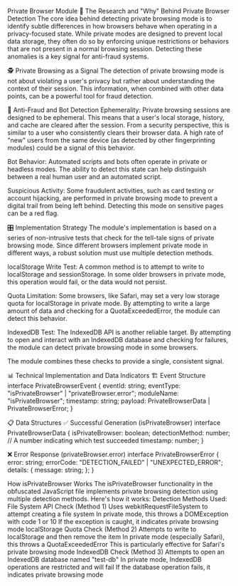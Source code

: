 Private Browser Module
🔬 The Research and "Why" Behind Private Browser Detection
The core idea behind detecting private browsing mode is to identify subtle differences in how browsers behave when operating in a privacy-focused state. While private modes are designed to prevent local data storage, they often do so by enforcing unique restrictions or behaviors that are not present in a normal browsing session. Detecting these anomalies is a key signal for anti-fraud systems.

🕵️ Private Browsing as a Signal
The detection of private browsing mode is not about violating a user's privacy but rather about understanding the context of their session. This information, when combined with other data points, can be a powerful tool for fraud detection.

🚩 Anti-Fraud and Bot Detection
Ephemerality: Private browsing sessions are designed to be ephemeral. This means that a user's local storage, history, and cache are cleared after the session. From a security perspective, this is similar to a user who consistently clears their browser data. A high rate of "new" users from the same device (as detected by other fingerprinting modules) could be a signal of this behavior.

Bot Behavior: Automated scripts and bots often operate in private or headless modes. The ability to detect this state can help distinguish between a real human user and an automated script.

Suspicious Activity: Some fraudulent activities, such as card testing or account hijacking, are performed in private browsing mode to prevent a digital trail from being left behind. Detecting this mode on sensitive pages can be a red flag.

🎛️ Implementation Strategy
The module's implementation is based on a series of non-intrusive tests that check for the tell-tale signs of private browsing mode. Since different browsers implement private mode in different ways, a robust solution must use multiple detection methods.

localStorage Write Test: A common method is to attempt to write to localStorage and sessionStorage. In some older browsers in private mode, this operation would fail, or the data would not persist.

Quota Limitation: Some browsers, like Safari, may set a very low storage quota for localStorage in private mode. By attempting to write a large amount of data and checking for a QuotaExceededError, the module can detect this behavior.

IndexedDB Test: The IndexedDB API is another reliable target. By attempting to open and interact with an IndexedDB database and checking for failures, the module can detect private browsing mode in some browsers.

The module combines these checks to provide a single, consistent signal.

📊 Technical Implementation and Data Indicators
🏗️ Event Structure
interface PrivateBrowserEvent {
eventId: string;
eventType: "isPrivateBrowser" | "privateBrowser.error";
moduleName: "isPrivateBrowser";
timestamp: string;
payload: PrivateBrowserData | PrivateBrowserError;
}

📋 Data Structures
✅ Successful Generation (isPrivateBrowser)
interface PrivateBrowserData {
isPrivateBrowser: boolean;
detectionMethod: number; // A number indicating which test succeeded
timestamp: number;
}

❌ Error Response (privateBrowser.error)
interface PrivateBrowserError {
error: string;
errorCode: "DETECTION_FAILED" | "UNEXPECTED_ERROR";
details: {
message: string;
};
}

How isPrivateBrowser Works
The isPrivateBrowser functionality in the obfuscated JavaScript file implements private browsing detection using multiple detection methods. Here's how it works:
Detection Methods Used:
File System API Check (Method 1)
Uses webkitRequestFileSystem to attempt creating a file system
In private mode, this throws a DOMException with code 1 or 10
If the exception is caught, it indicates private browsing mode
localStorage Quota Check (Method 2)
Attempts to write to localStorage and then remove the item
In private mode (especially Safari), this throws a QuotaExceededError
This is particularly effective for Safari's private browsing mode
IndexedDB Check (Method 3)
Attempts to open an IndexedDB database named "test-db"
In private mode, IndexedDB operations are restricted and will fail
If the database operation fails, it indicates private browsing mode
